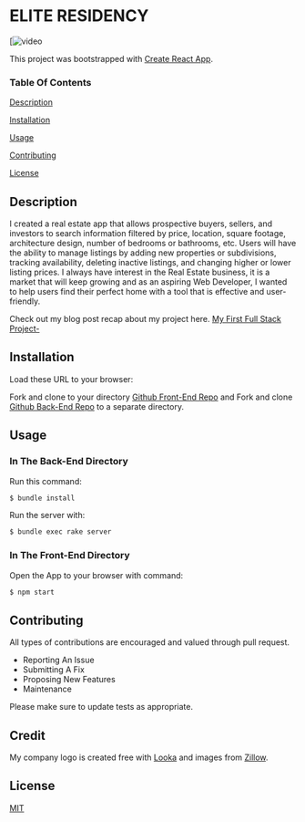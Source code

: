 # ELITE RESIDENCY

[![video](https://j.gifs.com/jY98gz.gif)



This project was bootstrapped with [Create React App](https://github.com/facebook/create-react-app).

### Table Of Contents

[Description](#description) 

[Installation](#installation) 

[Usage](#usage) 

[Contributing](#contributing) 

[License](#license) 

## Description 

I created a real estate app that allows prospective buyers, sellers, and investors to search information filtered by price, location, square footage, architecture design, number of bedrooms or bathrooms, etc. Users will have the ability to manage listings by adding new properties or subdivisions, tracking availability, deleting inactive listings, and changing higher or lower listing prices.  I always have interest in the Real Estate business, it is a market that will keep growing and as an aspiring Web Developer, I wanted to help users find their perfect home with a tool that is effective and user-friendly.

Check out my blog post recap about my project here. [My First Full Stack Project-](https://dev.to/janicera2880/my-first-full-stack-project-elite-residency-560n)

## Installation

Load these URL to your browser:

 Fork and clone to your directory [Github Front-End Repo](https://github.com/janicera2880/elite-residency-frontend) and
Fork and clone [Github Back-End Repo](https://github.com/janicera2880/elite-residency-backend) to a separate directory.

## Usage

### In The Back-End Directory

Run this command:
```bash
$ bundle install
```
Run the server with:

```bash
$ bundle exec rake server
```
### In The Front-End Directory

Open the App to your browser with command:
```bash
$ npm start
```
## Contributing 

All types of contributions are encouraged and valued through pull request.

* Reporting An Issue
* Submitting A Fix
* Proposing New Features
* Maintenance

Please make sure to update tests as appropriate.

## Credit

My company logo is created free with [Looka](https://looka.com/logo-maker/?gclid=Cj0KCQiAi8KfBhCuARIsADp-A57pP3LBQxgu1It9qfDLe74Lndxx5YGXRM-cPF0asvW2qXNapH--X8QaAroxEALw_wcB) and images from [Zillow](https://www.zillow.com/).

## License 

[MIT](“https://github.com/janicera2880/fixture-catalog/blob/main/LICENSE”)


